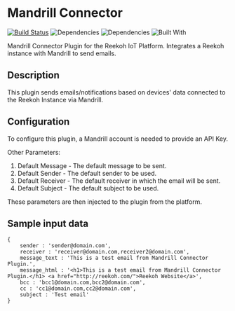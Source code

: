 # Mandrill Connector
[![Build Status](https://travis-ci.org/Reekoh/mandrill-connector.svg)](https://travis-ci.org/Reekoh/mandrill-connector)
![Dependencies](https://img.shields.io/david/Reekoh/mandrill-connector.svg)
![Dependencies](https://img.shields.io/david/dev/Reekoh/mandrill-connector.svg)
![Built With](https://img.shields.io/badge/built%20with-gulp-red.svg)

Mandrill Connector Plugin for the Reekoh IoT Platform. Integrates a Reekoh instance with Mandrill to send emails.

## Description
This plugin sends emails/notifications based on devices' data connected to the Reekoh Instance via Mandrill.

## Configuration
To configure this plugin, a Mandrill account is needed to provide an API Key.

Other Parameters:

1. Default Message - The default message to be sent.
2. Default Sender - The default sender to be used.
3. Default Receiver - The default receiver in which the email will be sent.
4. Default Subject - The default subject to be used.

These parameters are then injected to the plugin from the platform.

## Sample input data
```
{
    sender : 'sender@domain.com',
    receiver : 'receiver@domain.com,receiver2@domain.com',
    message_text : 'This is a test email from Mandrill Connector Plugin.',
    message_html : '<h1>This is a test email from Mandrill Connector Plugin.</h1> <a href="http://reekoh.com/">Reekoh Website</a>',
    bcc : 'bcc1@domain.com,bcc2@domain.com',
    cc : 'cc1@domain.com,cc2@domain.com',
    subject : 'Test email'
}
```